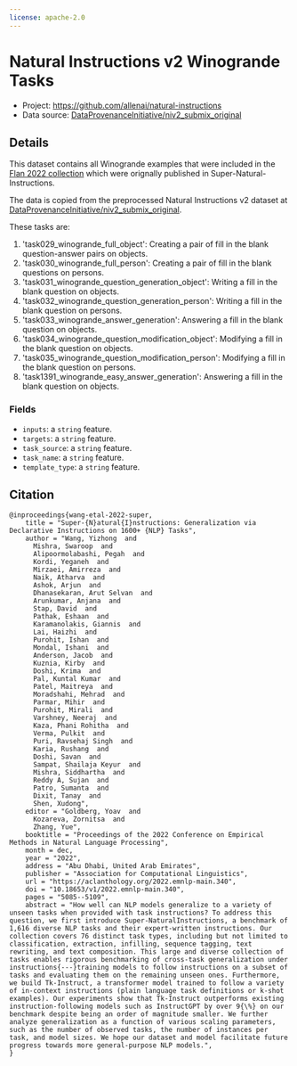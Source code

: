 ```yaml
---
license: apache-2.0
---
```


# Natural Instructions v2 Winogrande Tasks

- Project: https://github.com/allenai/natural-instructions
- Data source: [DataProvenanceInitiative/niv2_submix_original](https://huggingface.co/datasets/DataProvenanceInitiative/niv2_submix_original)

## Details

This dataset contains all Winogrande examples that were included in the [Flan 2022 collection](https://github.com/google-research/FLAN/tree/main/flan/v2) which were orignally published in Super-Natural-Instructions.

The data is copied from the preprocessed Natural Instructions v2 dataset at [DataProvenanceInitiative/niv2_submix_original](https://huggingface.co/datasets/DataProvenanceInitiative/niv2_submix_original).

These tasks are:
1. 'task029_winogrande_full_object': Creating a pair of fill in the blank question-answer pairs on objects.	
2. 'task030_winogrande_full_person': Creating a pair of fill in the blank questions on persons.	
3. 'task031_winogrande_question_generation_object': Writing a fill in the blank question on objects.	
4. 'task032_winogrande_question_generation_person': Writing a fill in the blank question on persons.	
5. 'task033_winogrande_answer_generation': Answering a fill in the blank question on objects.	
6. 'task034_winogrande_question_modification_object': Modifying a fill in the blank question on objects.	
7. 'task035_winogrande_question_modification_person': Modifying a fill in the blank question on persons.	
8. 'task1391_winogrande_easy_answer_generation': Answering a fill in the blank question on objects.

### Fields

- `inputs`: a `string` feature.
- `targets`: a `string` feature.
- `task_source`: a `string` feature.
- `task_name`: a `string` feature.
- `template_type`: a `string` feature.

## Citation
```
@inproceedings{wang-etal-2022-super,
    title = "Super-{N}atural{I}nstructions: Generalization via Declarative Instructions on 1600+ {NLP} Tasks",
    author = "Wang, Yizhong  and
      Mishra, Swaroop  and
      Alipoormolabashi, Pegah  and
      Kordi, Yeganeh  and
      Mirzaei, Amirreza  and
      Naik, Atharva  and
      Ashok, Arjun  and
      Dhanasekaran, Arut Selvan  and
      Arunkumar, Anjana  and
      Stap, David  and
      Pathak, Eshaan  and
      Karamanolakis, Giannis  and
      Lai, Haizhi  and
      Purohit, Ishan  and
      Mondal, Ishani  and
      Anderson, Jacob  and
      Kuznia, Kirby  and
      Doshi, Krima  and
      Pal, Kuntal Kumar  and
      Patel, Maitreya  and
      Moradshahi, Mehrad  and
      Parmar, Mihir  and
      Purohit, Mirali  and
      Varshney, Neeraj  and
      Kaza, Phani Rohitha  and
      Verma, Pulkit  and
      Puri, Ravsehaj Singh  and
      Karia, Rushang  and
      Doshi, Savan  and
      Sampat, Shailaja Keyur  and
      Mishra, Siddhartha  and
      Reddy A, Sujan  and
      Patro, Sumanta  and
      Dixit, Tanay  and
      Shen, Xudong",
    editor = "Goldberg, Yoav  and
      Kozareva, Zornitsa  and
      Zhang, Yue",
    booktitle = "Proceedings of the 2022 Conference on Empirical Methods in Natural Language Processing",
    month = dec,
    year = "2022",
    address = "Abu Dhabi, United Arab Emirates",
    publisher = "Association for Computational Linguistics",
    url = "https://aclanthology.org/2022.emnlp-main.340",
    doi = "10.18653/v1/2022.emnlp-main.340",
    pages = "5085--5109",
    abstract = "How well can NLP models generalize to a variety of unseen tasks when provided with task instructions? To address this question, we first introduce Super-NaturalInstructions, a benchmark of 1,616 diverse NLP tasks and their expert-written instructions. Our collection covers 76 distinct task types, including but not limited to classification, extraction, infilling, sequence tagging, text rewriting, and text composition. This large and diverse collection of tasks enables rigorous benchmarking of cross-task generalization under instructions{---}training models to follow instructions on a subset of tasks and evaluating them on the remaining unseen ones. Furthermore, we build Tk-Instruct, a transformer model trained to follow a variety of in-context instructions (plain language task definitions or k-shot examples). Our experiments show that Tk-Instruct outperforms existing instruction-following models such as InstructGPT by over 9{\%} on our benchmark despite being an order of magnitude smaller. We further analyze generalization as a function of various scaling parameters, such as the number of observed tasks, the number of instances per task, and model sizes. We hope our dataset and model facilitate future progress towards more general-purpose NLP models.",
}
```